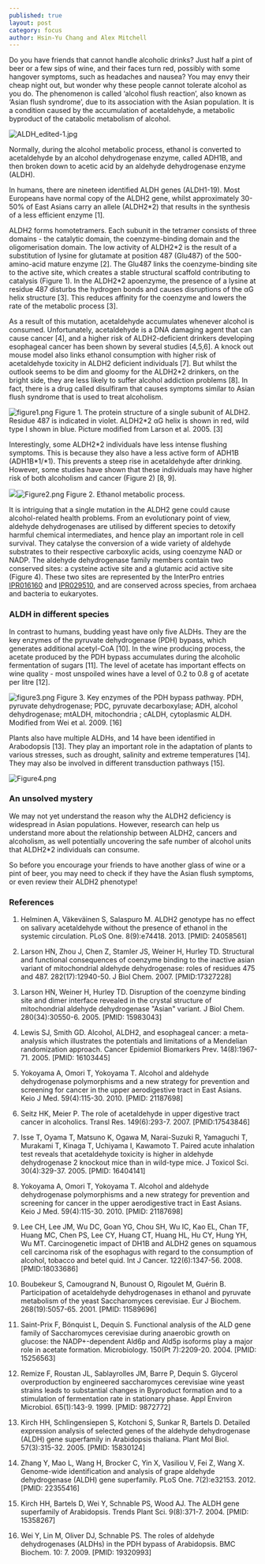 ```yaml
---
published: true
layout: post
category: focus
author: Hsin-Yu Chang and Alex Mitchell
---
```

Do you have friends that cannot handle alcoholic drinks? Just half a
pint of beer or a few sips of wine, and their faces turn red, possibly
with some hangover symptoms, such as headaches and nausea? You may envy
their cheap night out, but wonder why these people cannot tolerate
alcohol as you do. The phenomenon is called ‘alcohol flush reaction’,
also known as ‘Asian flush syndrome’, due to its association with the
Asian population. It is a condition caused by the accumulation of
acetaldehyde, a metabolic byproduct of the catabolic metabolism of
alcohol.

![ALDH_edited-1.jpg]({{site.baseurl}}/assets/media/images/posts/ALDH_edited-1.jpg)

Normally, during the alcohol metabolic process, ethanol is converted to
acetaldehyde by an alcohol dehydrogenase enzyme, called ADH1B, and then
broken down to acetic acid by an aldehyde dehydrogenase enzyme (ALDH).

In humans, there are nineteen identified ALDH genes (ALDH1-19). Most
Europeans have normal copy of the ALDH2 gene, whilst approximately
30-50% of East Asians carry an allele (ALDH2\*2) that results in the
synthesis of a less efficient enzyme [1].

ALDH2 forms homotetramers. Each subunit in the tetramer consists of
three domains - the catalytic domain, the coenzyme-binding domain and
the oligomerisation domain. The low activity of ALDH2\*2 is the result
of a substitution of lysine for glutamate at position 487 (Glu487) of
the 500-amino-acid mature enzyme [2]. The Glu487 links the
coenzyme-binding site to the active site, which creates a stable
structural scaffold contributing to catalysis (Figure 1). In the
ALDH2\*2 apoenzyme, the presence of a lysine at residue 487 disturbs the
hydrogen bonds and causes disruptions of the αG helix structure [3].
This reduces affinity for the coenzyme and lowers the rate of the
metabolic process [3].

As a result of this mutation, acetaldehyde accumulates whenever alcohol
is consumed. Unfortunately, acetaldehyde is a DNA damaging agent that
can cause cancer [4], and a higher risk of ALDH2-deficient drinkers
developing esophageal cancer has been shown by several studies [4,5,6].
A knock out mouse model also links ethanol consumption with higher risk
of acetaldehyde toxicity in ALDH2 deficient individuals [7]. But whilst
the outlook seems to be dim and gloomy for the ALDH2\*2 drinkers, on the
bright side, they are less likely to suffer alcohol addiction problems
[8]. In fact, there is a drug called disulfiram that causes symptoms
similar to Asian flush syndrome that is used to treat alcoholism.

![figure1.png]({{site.baseurl}}/assets/media/images/posts/figure1.png)
Figure 1. The protein structure of a single subunit of ALDH2.
Residue 487 is indicated in violet. ALDH2\*2 αG helix is shown in red,
wild type I shown in blue. Picture modified from Larson et al. 2005. [3]

Interestingly, some ALDH2\*2 individuals have less intense flushing
symptoms. This is because they also have a less active form of ADH1B
(ADH1B\*1/\*1). This prevents a steep rise in acetaldehyde after
drinking. However, some studies have shown that these individuals may
have higher risk of both alcoholism and cancer (Figure 2) [8, 9].

![]({{site.baseurl}}/assets/media/images/posts/Figure2.png)![Figure2.png]({{site.baseurl}}/assets/media/images/posts/Figure2.png)
Figure 2. Ethanol metabolic process.

It is intriguing that a single mutation in the ALDH2 gene could cause
alcohol-related health problems. From an evolutionary point of view,
aldehyde dehydrogenases are utilised by different species to detoxify
harmful chemical intermediates, and hence play an important role in cell
survival. They catalyse the conversion of a wide variety of aldehyde
substrates to their respective carboxylic acids, using coenzyme NAD or
NADP. The aldehyde dehydrogenase family members contain two conserved
sites: a cysteine active site and a glutamic acid active site
(Figure 4). These two sites are represented by the InterPro entries
[IPR016160](https://www.ebi.ac.uk/interpro/entry/IPR016160) and
[IPR029510](https://www.ebi.ac.uk/interpro/entry/IPR029510), and are
conserved across species, from archaea and bacteria to eukaryotes.

### ALDH in different species

In contrast to humans, budding yeast have only five ALDHs. They are the
key enzymes of the pyruvate dehydrogenase (PDH) bypass, which generates
additional acetyl-CoA [10]. In the wine producing process, the acetate
produced by the PDH bypass accumulates during the alcoholic fermentation
of sugars [11]. The level of acetate has important effects on wine
quality - most unspoiled wines have a level of 0.2 to 0.8 g of acetate
per litre [12].

![figure3.png]({{site.baseurl}}/assets/media/images/posts/figure3.png)
Figure 3. Key enzymes of the PDH bypass pathway. PDH, pyruvate
dehydrogenase; PDC, pyruvate decarboxylase; ADH, alcohol dehydrogenase;
mtALDH, mitochondria ; cALDH, cytoplasmic ALDH. Modified from Wei
et al. 2009. [16]

Plants also have multiple ALDHs, and 14 have been identified in
Arabodopsis [13]. They play an important role in the adaptation of
plants to various stresses, such as drought, salinity and extreme
temperatures [14]. They may also be involved in different transduction
pathways [15].

![Figure4.png]({{site.baseurl}}/assets/media/images/posts/Figure4.png)

### An unsolved mystery

We may not yet understand the reason why the ALDH2 deficiency is
widespread in Asian populations. However, research can help us
understand more about the relationship between ALDH2, cancers and
alcoholism, as well potentially uncovering the safe number of alcohol
units that ALDH2\*2 individuals can consume.

So before you encourage your friends to have another glass of wine or a
pint of beer, you may need to check if they have the Asian flush
symptoms, or even review their ALDH2 phenotype!

### References

1. Helminen A, Väkeväinen S, Salaspuro M. ALDH2 genotype has no effect on salivary acetaldehyde without the presence of ethanol in the systemic circulation. PLoS One. 8(9):e74418. 2013. [PMID: 24058561]

2. Larson HN, Zhou J, Chen Z, Stamler JS, Weiner H, Hurley TD. Structural and functional consequences of coenzyme binding to the inactive asian variant of mitochondrial aldehyde dehydrogenase: roles of residues 475 and 487. 282(17):12940-50. J Biol Chem. 2007. [PMID:17327228]

3. Larson HN, Weiner H, Hurley TD. Disruption of the coenzyme binding site and dimer interface revealed in the crystal structure of mitochondrial aldehyde dehydrogenase "Asian" variant. J Biol Chem. 280(34):30550-6. 2005. [PMID: 15983043]

4. Lewis SJ, Smith GD. Alcohol, ALDH2, and esophageal cancer: a meta-analysis which illustrates the potentials and limitations of a Mendelian randomization approach. Cancer Epidemiol Biomarkers Prev. 14(8):1967-71. 2005. [PMID: 16103445]

5. Yokoyama A, Omori T, Yokoyama T. Alcohol and aldehyde dehydrogenase polymorphisms and a new strategy for prevention and screening for cancer in the upper aerodigestive tract in East Asians. Keio J Med. 59(4):115-30. 2010. [PMID: 21187698]

6. Seitz HK, Meier P. The role of acetaldehyde in upper digestive tract cancer in alcoholics. Transl Res. 149(6):293-7. 2007. [PMID:17543846]

7. Isse T, Oyama T, Matsuno K, Ogawa M, Narai-Suzuki R, Yamaguchi T, Murakami T, Kinaga T, Uchiyama I, Kawamoto T. Paired acute inhalation test reveals that acetaldehyde toxicity is higher in aldehyde dehydrogenase 2 knockout mice than in wild-type mice. J Toxicol Sci. 30(4):329-37. 2005. [PMID: 16404141]

8. Yokoyama A, Omori T, Yokoyama T. Alcohol and aldehyde dehydrogenase polymorphisms and a new strategy for prevention and screening for cancer in the upper aerodigestive tract in East Asians. Keio J Med. 59(4):115-30. 2010. [PMID: 21187698]

9. Lee CH, Lee JM, Wu DC, Goan YG, Chou SH, Wu IC, Kao EL, Chan TF, Huang MC, Chen PS, Lee CY, Huang CT, Huang HL, Hu CY, Hung YH, Wu MT. Carcinogenetic impact of DH1B and ALDH2 genes on squamous cell carcinoma risk of the esophagus with regard to the consumption of alcohol, tobacco and betel quid. Int J Cancer. 122(6):1347-56. 2008. [PMID:18033686]

10. Boubekeur S, Camougrand N, Bunoust O, Rigoulet M, Guérin B. Participation of acetaldehyde dehydrogenases in ethanol and pyruvate metabolism of the yeast Saccharomyces cerevisiae. Eur J Biochem. 268(19):5057-65. 2001. [PMID: 11589696]

11. Saint-Prix F, Bönquist L, Dequin S. Functional analysis of the ALD gene family of Saccharomyces cerevisiae during anaerobic growth on glucose: the NADP+-dependent Ald6p and Ald5p isoforms play a major role in acetate formation. Microbiology. 150(Pt 7):2209-20. 2004. [PMID: 15256563]

12. Remize F, Roustan JL, Sablayrolles JM, Barre P, Dequin S. Glycerol overproduction by engineered saccharomyces cerevisiae wine yeast strains leads to substantial changes in Byproduct formation and to a stimulation of fermentation rate in stationary phase. Appl Environ
Microbiol. 65(1):143-9. 1999. [PMID: 9872772]

13. Kirch HH, Schlingensiepen S, Kotchoni S, Sunkar R, Bartels D. Detailed expression analysis of selected genes of the aldehyde dehydrogenase (ALDH) gene superfamily in Arabidopsis thaliana. Plant Mol Biol. 57(3):315-32. 2005. [PMID: 15830124]

14. Zhang Y, Mao L, Wang H, Brocker C, Yin X, Vasiliou V, Fei Z, Wang X. Genome-wide identification and analysis of grape aldehyde dehydrogenase (ALDH) gene superfamily. PLoS One. 7(2):e32153. 2012. [PMID: 22355416]

15. Kirch HH, Bartels D, Wei Y, Schnable PS, Wood AJ. The ALDH gene superfamily of Arabidopsis. Trends Plant Sci. 9(8):371-7. 2004. [PMID: 15358267]

16. Wei Y, Lin M, Oliver DJ, Schnable PS. The roles of aldehyde dehydrogenases (ALDHs) in
the PDH bypass of Arabidopsis. BMC Biochem. 10: 7. 2009. [PMID: 19320993]
